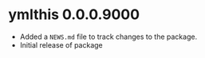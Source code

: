 # ymlthis 0.0.0.9000

* Added a `NEWS.md` file to track changes to the package.
* Initial release of package
